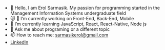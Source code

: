 

- 👋 Hello, I am Erol Sarmasik. My passion for programming started in the Management Information Systems undergraduate field
- 😻 🔭 I’m currently working on Front-End, Back-End, Mobile
- 🌱 I’m currently learning JavaScript, React, React-Native, Node js
- 💬 Ask me about programing or a different topic
- 📫 How to reach me: sarmasikerol@gmail.com
- [LinkedIn](https://www.linkedin.com/in/erol-sarma%C5%9F%C4%B1k-436304172)


